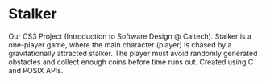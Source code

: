 # Stalker
Our CS3 Project (Introduction to Software Design @ Caltech). Stalker is a one-player game, where the main character (player) is chased by a gravitationally attracted stalker. The player must avoid randomly generated obstacles and collect enough coins before time runs out. Created using C and POSIX APIs. 
